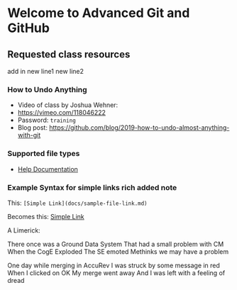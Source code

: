 # Welcome to Advanced Git and GitHub

## Requested class resources

add in new line1
new line2

### How to Undo Anything
- Video of class by Joshua Wehner: 
 - https://vimeo.com/118046222 
 - Password: `training`
- Blog post: https://github.com/blog/2019-how-to-undo-almost-anything-with-git

### Supported file types

- [Help Documentation](https://help.github.com/categories/working-with-non-code-files/)

### Example Syntax for simple links  rich added note

This: `[Simple Link](docs/sample-file-link.md)`

Becomes this: [Simple Link](docs/sample-file-link.md)

A Limerick:

There once was a Ground Data System
That had a small problem with CM
When the CogE Exploded
The SE emoted
Methinks we may have a problem

One day while merging in AccuRev
I was struck by some message in red
When I clicked on OK
My merge went away
And I was left with a feeling of dread


